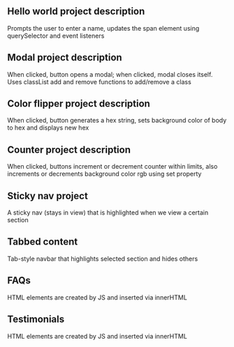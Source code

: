 ## Hello world project description

Prompts the user to enter a name, updates the span element using querySelector and event listeners

## Modal project description

When clicked, button opens a modal; when clicked, modal closes itself. Uses classList add and remove functions to add/remove a class

## Color flipper project description

When clicked, button generates a hex string, sets background color of body to hex and displays new hex

## Counter project description

When clicked, buttons increment or decrement counter within limits, also increments or decrements background color rgb using set property

## Sticky nav project

A sticky nav (stays in view) that is highlighted when we view a certain section

## Tabbed content

Tab-style navbar that highlights selected section and hides others

## FAQs

HTML elements are created by JS and inserted via innerHTML

## Testimonials

HTML elements are created by JS and inserted via innerHTML
